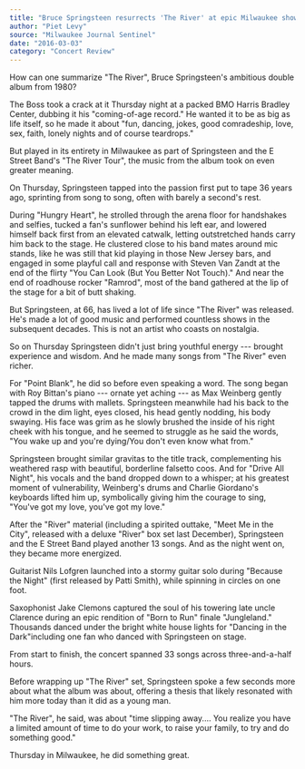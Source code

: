 ```yaml
---
title: "Bruce Springsteen resurrects 'The River' at epic Milwaukee show"
author: "Piet Levy"
source: "Milwaukee Journal Sentinel"
date: "2016-03-03"
category: "Concert Review"
---
```


How can one summarize "The River", Bruce Springsteen's ambitious double album from 1980?

The Boss took a crack at it Thursday night at a packed BMO Harris Bradley Center, dubbing it his "coming-of-age record." He wanted it to be as big as life itself, so he made it about "fun, dancing, jokes, good comradeship, love, sex, faith, lonely nights and of course teardrops."

But played in its entirety in Milwaukee as part of Springsteen and the E Street Band's "The River Tour", the music from the album took on even greater meaning.

On Thursday, Springsteen tapped into the passion first put to tape 36 years ago, sprinting from song to song, often with barely a second's rest.

During "Hungry Heart", he strolled through the arena floor for handshakes and selfies, tucked a fan's sunflower behind his left ear, and lowered himself back first from an elevated catwalk, letting outstretched hands carry him back to the stage. He clustered close to his band mates around mic stands, like he was still that kid playing in those New Jersey bars, and engaged in some playful call and response with Steven Van Zandt at the end of the flirty "You Can Look (But You Better Not Touch)." And near the end of roadhouse rocker "Ramrod", most of the band gathered at the lip of the stage for a bit of butt shaking.

But Springsteen, at 66, has lived a lot of life since "The River" was released. He's made a lot of good music and performed countless shows in the subsequent decades. This is not an artist who coasts on nostalgia.

So on Thursday Springsteen didn't just bring youthful energy --- brought experience and wisdom. And he made many songs from "The River" even richer.

For "Point Blank", he did so before even speaking a word. The song began with Roy Bittan's piano --- ornate yet aching --- as Max Weinberg gently tapped the drums with mallets. Springsteen meanwhile had his back to the crowd in the dim light, eyes closed, his head gently nodding, his body swaying. His face was grim as he slowly brushed the inside of his right cheek with his tongue, and he seemed to struggle as he said the words, "You wake up and you're dying/You don't even know what from."

Springsteen brought similar gravitas to the title track, complementing his weathered rasp with beautiful, borderline falsetto coos. And for "Drive All Night", his vocals and the band dropped down to a whisper; at his greatest moment of vulnerability, Weinberg's drums and Charlie Giordano's keyboards lifted him up, symbolically giving him the courage to sing, "You've got my love, you've got my love."

After the "River" material (including a spirited outtake, "Meet Me in the City", released with a deluxe "River" box set last December), Springsteen and the E Street Band played another 13 songs. And as the night went on, they became more energized.

Guitarist Nils Lofgren launched into a stormy guitar solo during "Because the Night" (first released by Patti Smith), while spinning in circles on one foot.

Saxophonist Jake Clemons captured the soul of his towering late uncle Clarence during an epic rendition of "Born to Run" finale "Jungleland." Thousands danced under the bright white house lights for "Dancing in the Dark"including one fan who danced with Springsteen on stage.

From start to finish, the concert spanned 33 songs across three-and-a-half hours.

Before wrapping up "The River" set, Springsteen spoke a few seconds more about what the album was about, offering a thesis that likely resonated with him more today than it did as a young man.

"The River", he said, was about "time slipping away.... You realize you have a limited amount of time to do your work, to raise your family, to try and do something good."

Thursday in Milwaukee, he did something great.